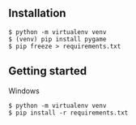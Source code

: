 ## Installation

```
$ python -m virtualenv venv  
$ (venv) pip install pygame 
$ pip freeze > requirements.txt
```

## Getting started
Windows
```
$ python -m virtualenv venv
$ pip install -r requirements.txt 
```

